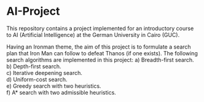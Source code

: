 # AI-Project
This repository contains a project implemented for an introductory course to AI (Artificial Intelligence) at the German University in Cairo (GUC).

Having an Ironman theme, the aim of this project is to formulate a search plan that Iron Man can follow to defeat Thanos (if
one exists). The following search algorithms are implemented in this project:
a) Breadth-first search.  
b) Depth-first search.  
c) Iterative deepening search.  
d) Uniform-cost search.  
e) Greedy search with two heuristics.  
f) A* search with two admissible heuristics.

